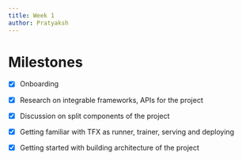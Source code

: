 ```yaml
---
title: Week 1
author: Pratyaksh
---
```


# Milestones

- [x] Onboarding
- [x] Research on integrable frameworks, APIs for the project
- [x] Discussion on split components of the project
- [x] Getting familiar with TFX as runner, trainer, serving and deploying
- [x] Getting started with building architecture of the project
 

